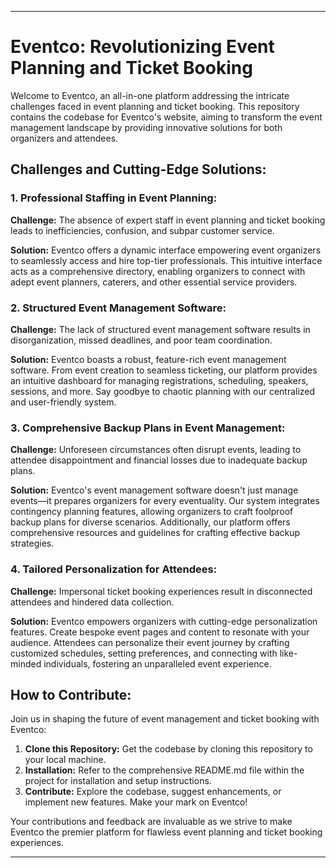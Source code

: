 
---

# Eventco: Revolutionizing Event Planning and Ticket Booking

Welcome to Eventco, an all-in-one platform addressing the intricate challenges faced in event planning and ticket booking. This repository contains the codebase for Eventco's website, aiming to transform the event management landscape by providing innovative solutions for both organizers and attendees.

## Challenges and Cutting-Edge Solutions:

### 1. Professional Staffing in Event Planning:

**Challenge:** The absence of expert staff in event planning and ticket booking leads to inefficiencies, confusion, and subpar customer service.

**Solution:** Eventco offers a dynamic interface empowering event organizers to seamlessly access and hire top-tier professionals. This intuitive interface acts as a comprehensive directory, enabling organizers to connect with adept event planners, caterers, and other essential service providers.

### 2. Structured Event Management Software:

**Challenge:** The lack of structured event management software results in disorganization, missed deadlines, and poor team coordination.

**Solution:** Eventco boasts a robust, feature-rich event management software. From event creation to seamless ticketing, our platform provides an intuitive dashboard for managing registrations, scheduling, speakers, sessions, and more. Say goodbye to chaotic planning with our centralized and user-friendly system.

### 3. Comprehensive Backup Plans in Event Management:

**Challenge:** Unforeseen circumstances often disrupt events, leading to attendee disappointment and financial losses due to inadequate backup plans.

**Solution:** Eventco's event management software doesn't just manage events—it prepares organizers for every eventuality. Our system integrates contingency planning features, allowing organizers to craft foolproof backup plans for diverse scenarios. Additionally, our platform offers comprehensive resources and guidelines for crafting effective backup strategies.

### 4. Tailored Personalization for Attendees:

**Challenge:** Impersonal ticket booking experiences result in disconnected attendees and hindered data collection.

**Solution:** Eventco empowers organizers with cutting-edge personalization features. Create bespoke event pages and content to resonate with your audience. Attendees can personalize their event journey by crafting customized schedules, setting preferences, and connecting with like-minded individuals, fostering an unparalleled event experience.

## How to Contribute:

Join us in shaping the future of event management and ticket booking with Eventco:

1. **Clone this Repository:** Get the codebase by cloning this repository to your local machine.
2. **Installation:** Refer to the comprehensive README.md file within the project for installation and setup instructions.
3. **Contribute:** Explore the codebase, suggest enhancements, or implement new features. Make your mark on Eventco!

Your contributions and feedback are invaluable as we strive to make Eventco the premier platform for flawless event planning and ticket booking experiences.

---
